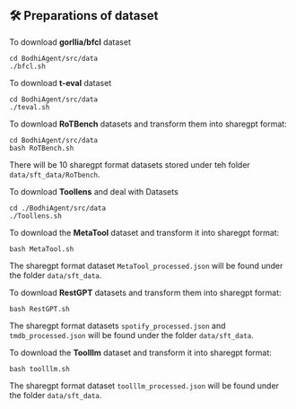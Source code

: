 ## 🛠️ Preparations of dataset

To download **gorllia/bfcl** dataset

```
cd BodhiAgent/src/data
./bfcl.sh
```

To download **t-eval** dataset

```
cd BodhiAgent/src/data
./teval.sh
```

To download **RoTBench** datasets and transform them into sharegpt format:
```
cd BodhiAgent/src/data
bash RoTBench.sh
```
There will be 10 sharegpt format datasets stored under teh folder `data/sft_data/RoTbench`. 

To download **Toollens** and deal with Datasets
```
cd ./BodhiAgent/src/data
./Toollens.sh
```

To download the **MetaTool** dataset and transform it into sharegpt format:
```
bash MetaTool.sh
```
The sharegpt format dataset `MetaTool_processed.json` will be found under the folder `data/sft_data`.

To download **RestGPT** datasets and transform them into sharegpt format:
```
bash RestGPT.sh
```
The sharegpt format datasets `spotify_processed.json` and `tmdb_processed.json` will be found under the folder `data/sft_data`.

To download the **Toolllm** dataset and transform it into sharegpt format:
```
bash toolllm.sh
```
The sharegpt format dataset `toolllm_processed.json` will be found under the folder `data/sft_data`.
